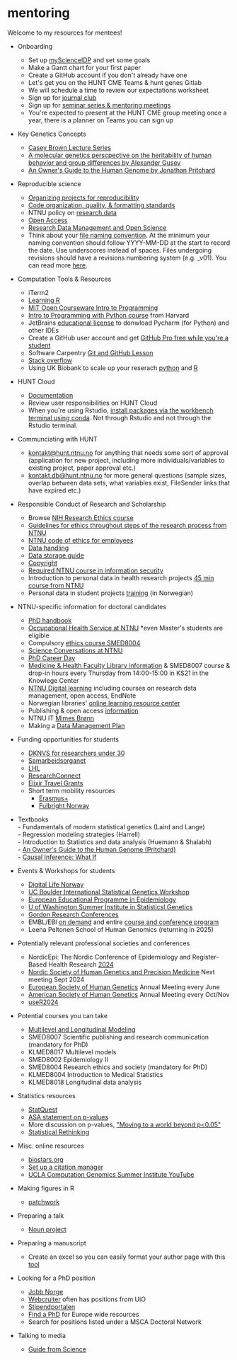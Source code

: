 # mentoring
Welcome to my resources for mentees! 

* Onboarding
    - Set up [myScienceIDP](https://myidp.sciencecareers.org/) and set some goals
    - Make a Gantt chart for your first paper
    - Create a GitHub account if you don't already have one
    - Let's get you on the HUNT CME Teams & hunt genes Gitlab
    - We will schedule a time to review our expectations worksheet
    - Sign up for [journal club](https://docs.google.com/spreadsheets/d/1pWvlMLb2uo17Nczh1ldMKvNYFqVYJJR2gPKP07wUq4Y/edit?usp=sharing)
    - Sign up for [seminar series & mentoring meetings](https://www.ntnu.edu/huntgenes/seminar-series)
    - You're expected to present at the HUNT CME group meeting once a year, there is a planner on Teams you can sign up

* Key Genetics Concepts
  - [Casey Brown Lecture Series](https://www.youtube.com/playlist?list=PLlV97eYP56rATGyRK4SSHVXyJjVxPGth_)
  - [A molecular genetics perscpective on the heritability of human behavior and group differences by Alexander Gusev](http://gusevlab.org/projects/hsq/#h.8wg4yyfhqbt6)
  - [An Owner's Guide to the Human Genome by Jonathan Pritchard](https://web.stanford.edu/group/pritchardlab/HGbook.html)

* Reproducible science
    - [Organizing projects for reproducibility](https://riffomonas.org/reproducible_research/)
    - [Code organization, quality, & formatting standards](/code.md)
    - NTNU policy on [research data](https://i.ntnu.no/researchdata)  
    - [Open Access](https://digit.ntnu.no/courses/course-v1:NTNU+NTNU-UB+2023_AUG/about)
    - [Research Data Management and Open Science](https://digit.ntnu.no/courses/course-v1:NTNU+NTNU-UB+2023_JUNI/about)
    - Think about your [file naming convention](https://doi.org/10.7907/894q-zr22). At the minimum your naming convention should follow YYYY-MM-DD at the start to  record the date. Use underscores instead of spaces. Files undergoing revisions should have a revisions numbering system (e.g. _v01). You can read more [here](https://huridocs.org/resource-library/organising-a-collection-of-human-rights-information/file-naming-conventions/).

* Computation Tools & Resources
    - iTerm2  
    - [Learning R](R.md)  
    - [MIT Open Courseware Intro to Programming](https://ocw.mit.edu/collections/introductory-programming/)  
    - [Intro to Programming with Python course](https://pll.harvard.edu/course/cs50s-introduction-programming-python) from Harvard  
    - JetBrains [educational license](https://www.jetbrains.com/community/education/#students) to donwload Pycharm (for Python) and other IDEs  
    - Create a GitHub user account and get [GitHub Pro free while you're a student](https://education.github.com/discount_requests/application)  
    - Software Carpentry [Git and GitHub Lesson](https://umcarpentries.org/intro-curriculum-r/03-intro-git-github/index.html)
    - [Stack overflow](https://stackoverflow.com/)
    - Using UK Biobank to scale up your reserach [python](https://www.kaggle.com/code/asazonovs/using-uk-biobank-to-scale-up-your-research-python/notebook) and [R](https://www.kaggle.com/code/sinikerminen/using-uk-biobank-to-scale-up-your-research-r/)

* HUNT Cloud
    - [Documentation](https://docs.hdc.ntnu.no/do-science/)
    - Review user responsibilities on HUNT Cloud
    - When you're using Rstudio,  [install packages via the workbench terminal using conda](https://docs.hdc.ntnu.no/do-science/hunt-workbench/getting-started/rstudio/#r-packages). Not through Rstudio and not through the Rstudio terminal.
 
* Communciating with HUNT  
   - kontakt@hunt.ntnu.no for anything that needs some sort of approval (application for new project, including more individuals/variables to existing project, paper approval etc.)  
   - kontakt.db@hunt.ntnu.no for more general questions (sample sizes, overlap between data sets, what variables exist, FileSender links that have expired etc.)  
 
* Responsible Conduct of Research and Scholarship
    - Browse [NIH Research Ethics course](https://researchethics.od.nih.gov/ConfirmBrowse.aspx)
    - [Guidelines for ethics throughout steps of the research process from NTNU](https://i.ntnu.no/en/forskningsprosess)
    - [NTNU code of ethics for employees](https://i.ntnu.no/wiki/-/wiki/English/Code+of+ethics+for+employees+at+NTNU#section-Code+of+ethics+for+employees+at+NTNU-Specific+guidelines+for+teaching+and+supervision)
    - [Data handling](https://i.ntnu.no/wiki/-/wiki/Norsk/Personvern+og+forskningsdata+ved+ISM#section-Personvern+og+forskningsdata+ved+ISM-Studenters+lagring)
    - [Data storage guide](https://i.ntnu.no/wiki/-/wiki/English/Data+storage+guide)
    - [Copyright](https://digit.ntnu.no/courses/course-v1:NTNU+NTNU-UB_3+2023_AUG/about)
    - [Required NTNU course in information security](https://viewer.nanolearning.com/version/ZmQxGIp0GizaABxC/5491465/28350911)
    - Introduction to personal data in health research projects [45 min course from NTNU](https://digit.ntnu.no/courses/course-v1:NTNU+NTNU-UB+2024_FEB/about)
    - Personal data in student projects [training](https://i.ntnu.no/wiki/-/wiki/Norsk/Persondata+i+studentprosjekt) (in Norwegian)
 
* NTNU-specific information for doctoral candidates
    - [PhD handbook](https://i.ntnu.no/wiki/-/wiki/English/PhD+Handbook)  
    - [Occupational Health Service at NTNU](https://i.ntnu.no/hms/bedriftshelsetjenesten) *even Master's students are eligible
    - Compulsory [ethics course SMED8004](https://www.ntnu.edu/studies/courses/SMED8004)
    - [Science Conversations at NTNU](https://www.ntnu.edu/science-conversations)
    - [PhD Career Day](https://www.ntnu.edu/phd/career-day)
    - [Medicine & Health Faculty Library information](https://www.ntnu.no/blogger/ub-mh/) & SMED8007 course & drop-in hours every Thursday from 14:00-15:00 in KS21 in the Knowlege Center
    - [NTNU Digital learning](https://digit.ntnu.no/) including courses on research data management, open access, EndNote
    - Norwegian libraries' [online learning resource center](https://www.phdontrack.net)
    - Publishing & open access [information](https://innsida.ntnu.no/publisering)
    - NTNU IT [Mimes Brønn](https://i.ntnu.no/wiki/-/wiki/English/Mimes+Br%C3%B8nn+-+IT+Help+for+Students+and+Researchers)
    - Making a [Data Management Plan](https://i.ntnu.no/wiki/-/wiki/English/Data+management+plan)

* Funding opportunities for students
    - [DKNVS for researchers under 30](https://www.dknvs.no/sok-stotte/stipend/)
    - [Samarbeidsorganet](https://www.helse-midt.no/samarbeidsorganet/)
    - [LHL](https://www.lhl.no/forskning/)  
    - [ResearchConnect](https://i.ntnu.no/wiki/-/wiki/Norsk/ResearchConnect)
    - [Elixir Travel Grants](https://elixir-europe.org/internal-projects/commissioned-services/capacity-building-knowledge-exchange)
    - Short term mobility resources
        - [Erasmus+](https://erasmus-plus.ec.europa.eu/)  
        - [Fulbright Norway](https://fulbright.no/)  

* Textbooks  
      - Fundamentals of modern statistical genetics (Laird and Lange)  
      - Regression modeling strategies (Harrell)  
      - Introduction to Statistics and data analysis (Huemann & Shalabh)  
      - [An Owner's Guide to the Human Genome (Pritchard)](https://web.stanford.edu/group/pritchardlab/HGbook.html)  
      - [Causal Inference: What If](https://www.hsph.harvard.edu/miguel-hernan/wp-content/uploads/sites/1268/2024/01/hernanrobins_WhatIf_2jan24.pdf)

* Events & Workshops for students
  - [Digital Life Norway](https://www.digitallifenorway.org/research-school/events/index.html)  
  - [UC Boulder International Statistical Genetics Workshop](https://www.colorado.edu/ibg/workshop)  
  - [European Educational Programme in Epidemiology](https://EEPE.org)  
  - [U of Washington Summer Institute in Statisticsl Genetics](https://si.biostat.washington.edu/institutes/sisg)
  - [Gordon Research Conferences](https://www.grc.org/)
  - EMBL/EBI [on demand](https://www.ebi.ac.uk/training/on-demand) and entire [course and conference program](https://www.embl.org/events/)
  - Leena Peltonen School of Human Genomics (returning in 2025)
 
* Potentially relevant professional societies and conferences
  - NordicEpi: The Nordic Conference of Epidemiology and Register-Based Health Research [2024](https://nordicepi2024.dk/)  
  - [Nordic Society of Human Genetics and Precision Medicine](https://nshg-pm.org/) Next meeting Sept 2024  
  - [European Society of Human Genetics](https://www.eshg.org/home) Annual Meeting every June  
  - [American Society of Human Genetics](https://www.ashg.org/) Annual Meeting every Oct/Nov
  - [useR2024](https://user2024.r-project.org/)
 
* Potential courses you can take
   - [Multilevel and Longitudinal Modeling](https://www.uio.no/studier/emner/uv/uv/UV9257/)
   - SMED8007 Scientific publishing and research communication (mandatory for PhD)
   - KLMED8017 Multilevel models
   - SMED8002 Epidemiology II
   - SMED8004 Research ethics and society (mandatory for PhD)
   - KLMED8004 Introduction to Medical Statistics
   - KLMED8018 Longitudinal data analysis

* Statistics resources  
  - [StatQuest](https://www.youtube.com/channel/UCtYLUTtgS3k1Fg4y5tAhLbw)
  - [ASA statement on p-values](https://www.tandfonline.com/doi/full/10.1080/00031305.2016.1154108)  
  - More discussion on p-values, ["Moving to a world beyond p<0.05"](https://www.tandfonline.com/doi/full/10.1080/00031305.2019.1583913)
  - [Statistical Rethinking](https://github.com/rmcelreath/stat_rethinking_2024)   

* Misc. online resources  
  - [biostars.org](https://www.biostars.org/)  
  - [Set up a citation manager](https://guides.lib.berkeley.edu/publichealth/citations)  
  - [UCLA Computation Genomics Summer Institute YouTube](https://www.youtube.com/@computationalgenomicssumme6137/videos)

* Making figures in R
  - [patchwork](https://sourcesup.renater.fr/wiki/atelieromp/_media/patchwork_14et15mars2022_omp_drengel.pdf)  

* Preparing a talk  
  - [Noun project](https://thenounproject.com/)
  
* Preparing a manuscript  
  - Create an excel so you can easily format your author page with this [tool](https://authorarranger.nci.nih.gov/#/)
 
* Looking for a PhD position
  - [Jobb Norge](https://www.jobbnorge.no/search)
  - [Webcruiter](https://candidate.webcruiter.com/en-gb/) often has positions from UiO
  - [Stipendportalen](https://stipendportalen.no/)
  - [Find a PhD](https://www.findaphd.com/) for Europe wide resources
  - Search for positions listed under a MSCA Doctoral Network

* Talking to media
  - [Guide from Science](https://www.science.org/content/blog-post/some-guidance-authors-engaging-media)
